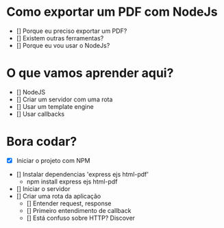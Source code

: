 # Como exportar um PDF com NodeJs

* [] Porque eu preciso exportar um PDF?
* [] Existem outras ferramentas?
* [] Porque eu vou usar o NodeJs?

# O que vamos aprender aqui?
* [] NodeJS
* [] Criar um servidor com uma rota
* [] Usar um template engine
* [] Usar callbacks

# Bora codar?
* [x] Iniciar o projeto com NPM
* [] Instalar dependencias 'express ejs html-pdf'
    * npm install express ejs html-pdf
* [] Iniciar o servidor
* [] Criar uma rota da aplicação
    * [] Entender request, response
    * [] Primeiro entendimento de callback
    * [] Está confuso sobre HTTP? Discover